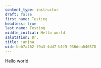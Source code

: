 ```yaml
---
content_type: instructor
draft: false
first_name: Testing
headless: true
last_name: Testing
middle_initial: Hello world
salutation: Dr.
title: janjna
uid: beb7a462-f9a3-4dd7-b1f5-936dea646878
---
```

Hello world